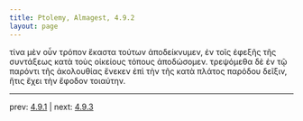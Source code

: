 ```yaml
---
title: Ptolemy, Almagest, 4.9.2
layout: page
---
```


τίνα μὲν οὖν τρόπον ἕκαστα τούτων ἀποδείκνυμεν, ἐν τοῖς ἐφεξῆς τῆς συντάξεως κατὰ τοὺς οἰκείους τόπους ἀποδώσομεν. τρεψόμεθα δὲ ἐν τῷ παρόντι τῆς ἀκολουθίας ἕνεκεν ἐπὶ τὴν τῆς κατὰ πλάτος παρόδου δεῖξιν, ἥτις ἔχει τὴν ἔφοδον τοιαύτην. 

---

prev: [4.9.1](../4.9.1/) | next: [4.9.3](../4.9.3/)

